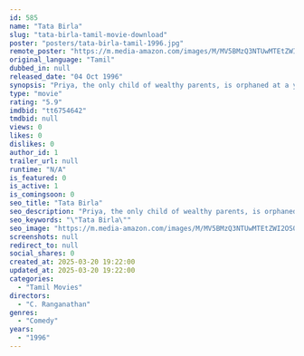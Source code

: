 ```yaml
---
id: 585
name: "Tata Birla"
slug: "tata-birla-tamil-movie-download"
poster: "posters/tata-birla-tamil-1996.jpg"
remote_poster: "https://m.media-amazon.com/images/M/MV5BMzQ3NTUwMTEtZWI2OS00YjI2LTg3ZjMtMTlkZmUzNzYxNzQ4XkEyXkFqcGdeQXVyMjA4OTI5NDQ@._V1_SX300.jpg"
original_language: "Tamil"
dubbed_in: null
released_date: "04 Oct 1996"
synopsis: "Priya, the only child of wealthy parents, is orphaned at a young age. Her uncle holds an affectionate exterior while he secretly assigns Raja and Ranjith to kill her. But Raja falls in love with her."
type: "movie"
rating: "5.9"
imdbid: "tt6754642"
tmdbid: null
views: 0
likes: 0
dislikes: 0
author_id: 1
trailer_url: null
runtime: "N/A"
is_featured: 0
is_active: 1
is_comingsoon: 0
seo_title: "Tata Birla"
seo_description: "Priya, the only child of wealthy parents, is orphaned at a young age. Her uncle holds an affectionate exterior while he secretly assigns Raja and Ranjith to kill her. But Raja falls in love with her."
seo_keywords: "\"Tata Birla\""
seo_image: "https://m.media-amazon.com/images/M/MV5BMzQ3NTUwMTEtZWI2OS00YjI2LTg3ZjMtMTlkZmUzNzYxNzQ4XkEyXkFqcGdeQXVyMjA4OTI5NDQ@._V1_SX300.jpg"
screenshots: null
redirect_to: null
social_shares: 0
created_at: 2025-03-20 19:22:00
updated_at: 2025-03-20 19:22:00
categories:
  - "Tamil Movies"
directors:
  - "C. Ranganathan"
genres:
  - "Comedy"
years:
  - "1996"
---
```

